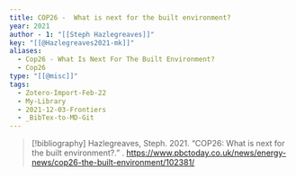 ```yaml
---
title: COP26 -  What is next for the built environment?
year: 2021
author - 1: "[[Steph Hazlegreaves]]"
key: "[[@Hazlegreaves2021-mk]]"
aliases:
  - Cop26 - What Is Next For The Built Environment?
  - Cop26
type: "[[@misc]]"
tags:
  - Zotero-Import-Feb-22
  - My-Library
  - 2021-12-03-Frontiers
  - _BibTex-to-MD-Git
---
```


> [!bibliography]
> Hazlegreaves, Steph. 2021. “COP26: What is next for the built environment?.” . https://www.pbctoday.co.uk/news/energy-news/cop26-the-built-environment/102381/